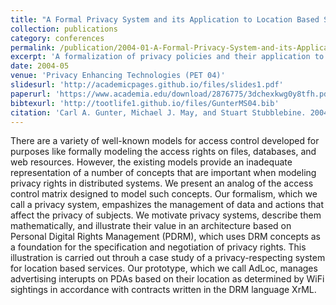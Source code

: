 ```yaml
---
title: "A Formal Privacy System and its Application to Location Based Services"
collection: publications
category: conferences
permalink: /publication/2004-01-A-Formal-Privacy-System-and-its-Application-to-Location-Based-Services
excerpt: 'A formalization of privacy policies and their application to location based services'
date: 2004-05
venue: 'Privacy Enhancing Technologies (PET 04)'
slidesurl: 'http://academicpages.github.io/files/slides1.pdf'
paperurl: 'https://www.academia.edu/download/2876775/3dchexkwg0y8tfh.pdf'
bibtexurl: 'http://tootlife1.github.io/files/GunterMS04.bib'
citation: 'Carl A. Gunter, Michael J. May, and Stuart Stubblebine. 2004. A Formal Privacy System and its Application to Location Based Services.  In 2004 Privacy Enhancing Technologies (PET). Toronto, Canada.'
---
```

There are a variety of well-known models for access control developed for purposes like formally modeling the access rights on files, databases, and web resources. However, the existing models provide an inadequate representation of a number of concepts that are important when modeling privacy rights in distributed systems.  We present an analog of the access control matrix designed to model such concepts.  Our formalism, which we call a privacy system, empashizes the management of data and actions that affect the privacy of subjects.  We motivate privacy systems, describe them mathematically, and illustrate their value in an architecture based on Personal  Digital Rights Management (PDRM), which uses DRM concepts as a foundation for the specification and negotiation of privacy rights. This illustration is carried out throuh a case study of a privacy-respecting system for location based services. Our prototype, which we call AdLoc, manages advertising interupts on PDAs based on their location as determined by WiFi sightings in accordance with contracts written in the DRM language XrML.
